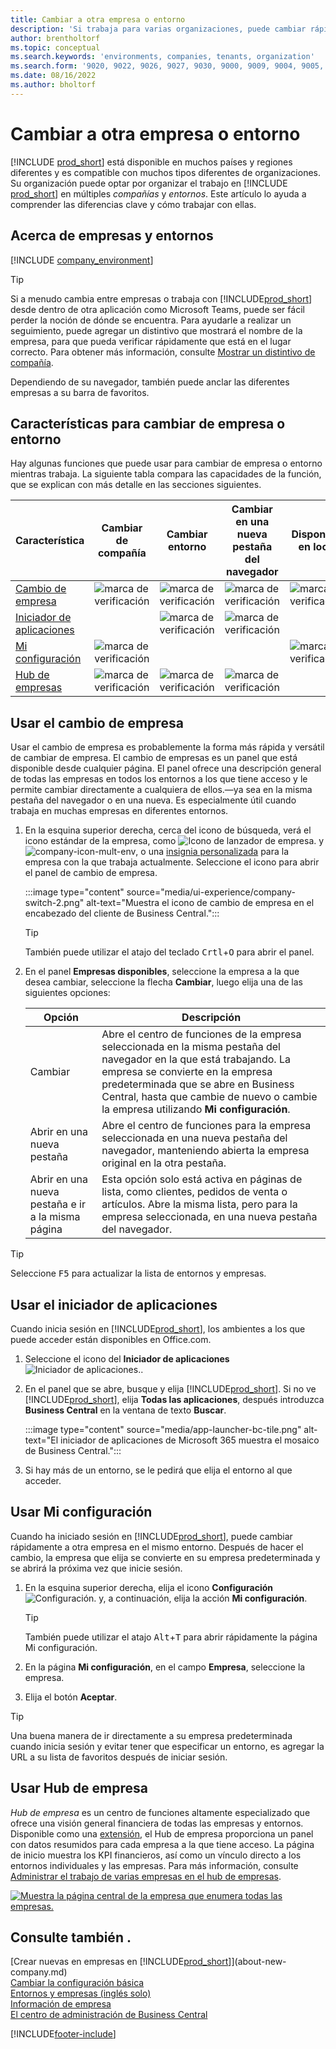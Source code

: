 ```yaml
---
title: Cambiar a otra empresa o entorno
description: 'Si trabaja para varias organizaciones, puede cambiar rápidamente entre entornos y empresas.'
author: brentholtorf
ms.topic: conceptual
ms.search.keywords: 'environments, companies, tenants, organization'
ms.search.form: '9020, 9022, 9026, 9027, 9030, 9000, 9009, 9004, 9005, 9024, 9006, 9007, 9010, 9016, 9017'
ms.date: 08/16/2022
ms.author: bholtorf
---
```


# Cambiar a otra empresa o entorno

[!INCLUDE [prod_short](includes/prod_short.md)] está disponible en muchos países y regiones diferentes y es compatible con muchos tipos diferentes de organizaciones. Su organización puede optar por organizar el trabajo en [!INCLUDE [prod_short](includes/prod_short.md)] en múltiples *compañías* y *entornos*. Este artículo lo ayuda a comprender las diferencias clave y cómo trabajar con ellas.

## Acerca de empresas y entornos

[!INCLUDE [company_environment](includes/company_environment.md)]

> [!TIP]
> Si a menudo cambia entre empresas o trabaja con [!INCLUDE[prod_short](includes/prod_short.md)] desde dentro de otra aplicación como Microsoft Teams, puede ser fácil perder la noción de dónde se encuentra. Para ayudarle a realizar un seguimiento, puede agregar un distintivo que mostrará el nombre de la empresa, para que pueda verificar rápidamente que está en el lugar correcto. Para obtener más información, consulte [Mostrar un distintivo de compañía](admin-company-information.md#badge).
> 
> Dependiendo de su navegador, también puede anclar las diferentes empresas a su barra de favoritos.  

<!--
[!INCLUDE [about-ui-learn](includes/about-ui-learn.md)]-->

## Características para cambiar de empresa o entorno

Hay algunas funciones que puede usar para cambiar de empresa o entorno mientras trabaja. La siguiente tabla compara las capacidades de la función, que se explican con más detalle en las secciones siguientes.

|Característica|Cambiar de compañía|Cambiar entorno|Cambiar en una nueva pestaña del navegador| Disponible en local|
|-------|--------------|------------------|-------------------------|----------------------|
|[Cambio de empresa](#use-the-company-switcher)|![marca de verificación](media/check.png "comprobar")|![marca de verificación](media/check.png "comprobar")|![marca de verificación](media/check.png "comprobar")|![marca de verificación](media/check.png "comprobar")|
|[Iniciador de aplicaciones](#use-the-app-launcher)||![marca de verificación](media/check.png "comprobar")|![marca de verificación](media/check.png "comprobar")||
|[Mi configuración](#use-my-settings)|![marca de verificación](media/check.png "comprobar")|||![marca de verificación](media/check.png "comprobar")|
|[Hub de empresas](#use-company-hub)|![marca de verificación](media/check.png "comprobar")|![marca de verificación](media/check.png "comprobar")|![marca de verificación](media/check.png "comprobar")||

## Usar el cambio de empresa

Usar el cambio de empresa es probablemente la forma más rápida y versátil de cambiar de empresa. El cambio de empresas es un panel que está disponible desde cualquier página. El panel ofrece una descripción general de todas las empresas en todos los entornos a los que tiene acceso y le permite cambiar directamente a cualquiera de ellos.&mdash;ya sea en la misma pestaña del navegador o en una nueva. Es especialmente útil cuando trabaja en muchas empresas en diferentes entornos.

1. En la esquina superior derecha, cerca del icono de búsqueda, verá el icono estándar de la empresa, como ![Icono de lanzador de empresa.](media/ui-experience/company-icon.png "Muestra el icono de cambio de empresa que se utiliza cuando hay un único entorno") y ![company-icon-mult-env](media/ui-experience/company-icon-multi-env.png "Muestra el icono de cambio de empresa que se utiliza cuando hay varios entornos"), o una [insignia personalizada](admin-company-information.md#badge) para la empresa con la que trabaja actualmente. Seleccione el icono para abrir el panel de cambio de empresa.

   :::image type="content" source="media/ui-experience/company-switch-2.png" alt-text="Muestra el icono de cambio de empresa en el encabezado del cliente de Business Central.":::  

   > [!TIP]
   > También puede utilizar el atajo del teclado <kbd>Crtl</kbd>+<kbd>O</kbd> para abrir el panel.
2. En el panel **Empresas disponibles**, seleccione la empresa a la que desea cambiar, seleccione la flecha **Cambiar**, luego elija una de las siguientes opciones:

   |Opción|Descripción|
   |------|-----------|
   |Cambiar|Abre el centro de funciones de la empresa seleccionada en la misma pestaña del navegador en la que está trabajando. La empresa se convierte en la empresa predeterminada que se abre en Business Central, hasta que cambie de nuevo o cambie la empresa utilizando **Mi configuración**. |
   |Abrir en una nueva pestaña|Abre el centro de funciones para la empresa seleccionada en una nueva pestaña del navegador, manteniendo abierta la empresa original en la otra pestaña.|
   |Abrir en una nueva pestaña e ir a la misma página|Esta opción solo está activa en páginas de lista, como clientes, pedidos de venta o artículos. Abre la misma lista, pero para la empresa seleccionada, en una nueva pestaña del navegador. |

> [!TIP]
> Seleccione <kbd>F5</kbd> para actualizar la lista de entornos y empresas.

## Usar el iniciador de aplicaciones

Cuando inicia sesión en [!INCLUDE[prod_short](includes/prod_short.md)], los ambientes a los que puede acceder están disponibles en Office.com.  

1. Seleccione el icono del **Iniciador de aplicaciones** ![Iniciador de aplicaciones.](media/app-launcher-icon.png "El lanzador de aplicaciones proporciona acceso a más funciones").
2. En el panel que se abre, busque y elija [!INCLUDE[prod_short](includes/prod_short.md)]. Si no ve [!INCLUDE[prod_short](includes/prod_short.md)], elija **Todas las aplicaciones**, después introduzca **Business Central** en la ventana de texto **Buscar**.

   :::image type="content" source="media/app-launcher-bc-tile.png" alt-text="El iniciador de aplicaciones de Microsoft 365 muestra el mosaico de Business Central.":::  

3. Si hay más de un entorno, se le pedirá que elija el entorno al que acceder.

<!--
The following image shows tiles for accessing production and sandbox environments on the Dynamics 365 Home page.

:::image type="content" source="media/app-picker-environments.png" alt-text="The Dynamics 365 Home page showing production and sandbox environments.":::
-->
## Usar Mi configuración

Cuando ha iniciado sesión en [!INCLUDE[prod_short](includes/prod_short.md)], puede cambiar rápidamente a otra empresa en el mismo entorno. Después de hacer el cambio, la empresa que elija se convierte en su empresa predeterminada y se abrirá la próxima vez que inicie sesión.

1. En la esquina superior derecha, elija el icono **Configuración** ![Configuración.](media/ui-experience/settings_icon_small.png "Icono de configuración para el área de trabajo") y, a continuación, elija la acción **Mi configuración**.

    > [!TIP]
    > También puede utilizar el atajo <kbd>Alt</kbd>+<kbd>T</kbd> para abrir rápidamente la página Mi configuración.

2. En la página **Mi configuración**, en el campo **Empresa**, seleccione la empresa.  
3. Elija el botón **Aceptar**.

> [!TIP]
> Una buena manera de ir directamente a su empresa predeterminada cuando inicia sesión y evitar tener que especificar un entorno, es agregar la URL a su lista de favoritos después de iniciar sesión.

## Usar Hub de empresa

*Hub de empresa* es un centro de funciones altamente especializado que ofrece una visión general financiera de todas las empresas y entornos. Disponible como una [extensión](ui-extensions-company-hub.md), el Hub de empresa proporciona un panel con datos resumidos para cada empresa a la que tiene acceso. La página de inicio muestra los KPI financieros, así como un vínculo directo a los entornos individuales y las empresas. Para más información, consulte [Administrar el trabajo de varias empresas en el hub de empresas](company-hub.md).

[![Muestra la página central de la empresa que enumera todas las empresas.](media/company-hub.png)](media/company-hub.png#lightbox)  

## Consulte también .

[Crear nuevas en empresas en [!INCLUDE[prod_short](includes/prod_short.md)]](about-new-company.md)  
[Cambiar la configuración básica](ui-change-basic-settings.md)  
[Entornos y empresas (inglés solo)](/dynamics365/business-central/dev-itpro/administration/tenant-environment-topology)  
[Información de empresa](admin-company-information.md)  
[El centro de administración de Business Central](/dynamics365/business-central/dev-itpro/administration/tenant-admin-center)  

[!INCLUDE[footer-include](includes/footer-banner.md)]
